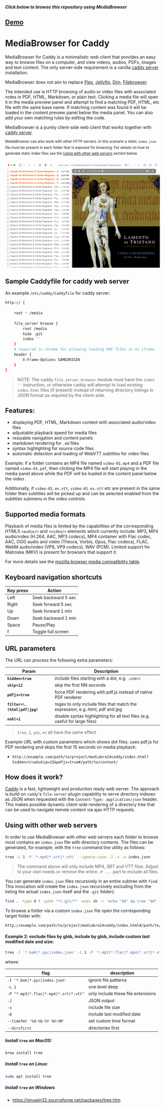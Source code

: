 ##### _Click below to browse this repository using MediaBrowser_
## [Demo](https://glowinthedark.github.io/mediabro4caddy/#/mediabro4caddy/index.json)

# MediaBrowser for Caddy

MediaBrowser for Caddy is a minimalistic web client that provides an easy way to browse files on a computer, and view videos, audios, PDFs, images and text content. The only server-side requirement is a vanilla [caddy server](https://caddyserver.com/) installation.

MediaBrowser does not aim to replace [Plex](https://www.plex.tv/), [Jellyfin](https://jellyfin.org/), [Dim](https://github.com/Dusk-Labs/dim), [Filebrowser](https://github.com/filebrowser/filebrowser).

The intended use is HTTP browsing of audio or video files with associated notes in PDF, HTML, Markdown, or plain text. Clicking a media file will open it in the media preview panel and attempt to find a matching PDF, HTML, etc file with the same base name. If matching content was found it will be loaded in the content preview panel below the media panel. You can also add your own matching rules by editing the code. 

MediaBrowser is a purely client-side web client that works together with [caddy server](https://caddyserver.com/).  

<sup>MediaBrowser can also work with other HTTP servers. In this scenario a static `index.json` file must be present in each folder that is exposed for browsing. For details on how to generate static index files see the [Using with other web servers](#using-with-other-web-servers) section below. </sup>

![](img/mediabrowser-1.png)

## Sample Caddyfile for caddy web server 

An example `/etc/caddy/Caddyfile` for caddy server:

```bash
http:// {

	root * /media

	file_server browse {
		root /media
		hide .git
		index ''
	}
	# required in chrome for allowing loading PDF files in an iframe
	header {
		X-Frame-Options SAMEORIGIN
	}
}
```

> NOTE: The caddy `file_server_browser` module must have the `index ''` instruction, or otherwise caddy will attempt to load existing `index.html` files (if present) instead of returning directory listings in JSON format as required by the client-side.

## Features:

* displaying PDF, HTML, Markdown content with associated audio/video files
* adjustable playback speed for media files
* resizable navigation and content panels
* markdown rendering for `.md` files
* syntax highlighting for source code files
* automatic detection and loading of WebVTT subtitles for video files

Example: if a folder contains an MP4 file named `video-01.mp4` and a PDF file named `video-01.pdf`, then clicking the MP4 file will start playing in the media panel above while the PDF will be loaded in the content panel below the video . 

Additionally, if `video-01.en.vtt`, `video-01.es.vtt` etc are present in the same folder then subtitles will be picked up and can be selected enabled from the subtitles submenu in the video controls.

## Supported media formats
Playback of media files is limited by the capabilities of the corresponding HTML5 `<audio/>` and `<video/>` elements which currently include: MP3, MP4 audio/video (H.264, AAC, MP3 codecs), MP4 container with Flac codec, AAC, OGG audio and video (Theora, Vorbis, Opus, Flac codecs), FLAC, WebM audio/video (VP8, VP9 codecs), WAV (PCM). Limited support for Matroska (MKV) is present for browsers that support it. 

For more details see the [mozilla browser media compatibility table](https://developer.mozilla.org/en-US/docs/Web/Media/Formats/Video_codecs#common_codecs).

## Keyboard navigation shortcuts

| Key press  | Action |
| ------------- | ------------- |
| Left  | Seek backward 5 sec  |
| Right  | Seek forward 5 sec  |
| Up  | Seek forward 1 min  |
| Down  | Seek backward 1 min  |
| Space  | Pause/Play  |
| f  | Toggle full screen  |

## URL parameters

The URL can process the following extra parameters:

| Param  | Description |
| ------------- | ------------- |
| **`hidden=true`**  | include files starting with a dot, e.g. `.vimrc`  |
| **`skip=12`**  | skip the first NN seconds  |
| **`pdfjs=true`**  | force PDF rendering with pdf.js instead of native PDF renderer  |
| **`filter=\.(html\|pdf\|jpg)`** | regex to only include files that match the expression, e.g. html, pdf and jpg |
| **`nohl=1`**  | disable syntax highlighting for all text files (e.g. useful for large files) |

> `true`, `1`, `yes`, `on` all have the same effect

Example URL with custom parameters which shows dot files, uses pdf.js for PDF rendering and skips the first 15 seconds on media playback: 


- `http://example.com/path/to/project/mediabro24caddy/index.html?hidden=true&skip=15&pdfjs=true#/path/to/content/`

## How does it work?

[Caddy](https://caddyserver.com/) is a fast, lightweight and production ready web server. The approach is build on `caddy`'s `file-server` plugin capability to serve directory indexes as JSON when requested with the `Content-Type: application/json` header. This makes possible dynamic client-side rendering of a directory tree that can be used to navigate remote content via ajax HTTP requests.

## Using with other web servers

In order to use MediaBrowser with other web servers each folder to browse most contains an `index.json` file with directory contents. The files can be generated, for example, with the `tree` command line utility as follows:

```bash
tree -L 1 -P '*.mp4|*.srt|*.vtt' --ignore-case -J -s -o index.json
```
> The command above will only include MP4, SRT and VTT files. Adjust to your own needs or remove the entire `-P ...` part to include all files.

You can generate `index.json` files recursively in an entire subtree with `find`. This invocation will create the `index.json` recursively excluding from the listing the actual `index.json` itself and the `.git` folder):

```bash
find . -type d ! -path "*/.git/*" -exec sh -c 'echo "$0" && tree "$0" -L 1 -I "index.json" --ignore-case -J -s -D -o "$0/index.json"' {} \;
```

To browse a folder via a custom `index.json` file open the corresponding target folder with:

    http://example.com/path/to/project/mediabro24caddy/index.html#/path/to/data/folder/index.json
    
#### Example 2: exclude files by glob, include by glob, include custom last modified date and size:
```bash
tree -I '*.bak|*.pyc|index.json' -L 1 -P '*.mp3|*.flac|*.mp4|*.srt|*.vtt' --ignore-case -J -D --timefmt '%d-%b-%Y %H:%M' --dirsfirst -s -o index.json
```

where:

| flag                                      | description                        |
| ----------------------------------------- | ---------------------------------- |
| `-I '*.bak\|*.pyc\|index.json'`           | ignore file patterns               |
| `-L 1`                                    | one level deep                     |
| `-P "*.mp3\|*.flac\|*.mp4\|*.srt\|*.vtt"` | only include these file extensions |
| `-J`                                      | JSON output                        |
| `-s`                                      | include file size                  |
| `-D`                                      | include last modified date         |
| `--timefmt '%d-%b-%Y %H:%M'`              | set custom time format             |
| `--dirsfirst`                             | directories first                  |


##### Install `tree` on MacOS:

```bash
brew install tree
```

##### Install `tree` on Linux:
```bash
sudo apt install tree
```

##### Install `tree` on Windows

- https://gnuwin32.sourceforge.net/packages/tree.htm
